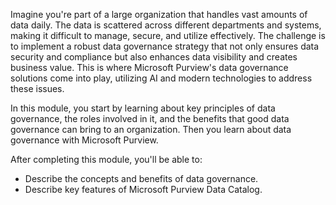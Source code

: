 

Imagine you're part of a large organization that handles vast amounts of data daily. The data is scattered across different departments and systems, making it difficult to manage, secure, and utilize effectively. The challenge is to implement a robust data governance strategy that not only ensures data security and compliance but also enhances data visibility and creates business value. This is where Microsoft Purview's data governance solutions come into play, utilizing AI and modern technologies to address these issues.

In this module, you start by learning about key principles of data governance, the roles involved in it, and the benefits that good data governance can bring to an organization. Then you learn about data governance with Microsoft Purview.

After completing this module, you'll be able to:

- Describe the concepts and benefits of data governance.
- Describe key features of Microsoft Purview Data Catalog.
